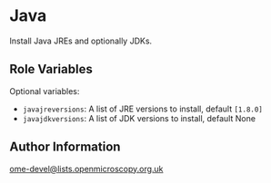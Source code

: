 Java
====

Install Java JREs and optionally JDKs.

Role Variables
--------------

Optional variables:

- `javajreversions`: A list of JRE versions to install, default `[1.8.0]`
- `javajdkversions`: A list of JDK versions to install, default None

Author Information
------------------

ome-devel@lists.openmicroscopy.org.uk
